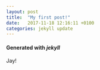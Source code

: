 ```yaml
---
layout: post
title:  "My first post!"
date:   2017-11-18 12:16:11 +0100
categories: jekyll update
---
```

#### Generated with *jekyll*

Jay!